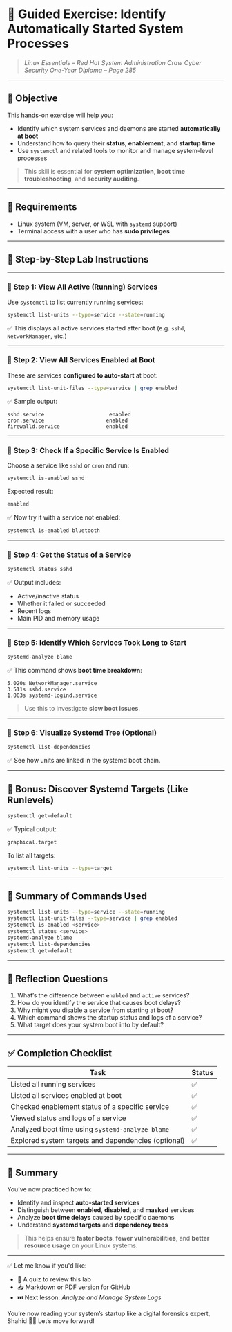 # 🧪 **Guided Exercise: Identify Automatically Started System Processes**

> *Linux Essentials – Red Hat System Administration*
> *Craw Cyber Security One-Year Diploma – Page 285*

---

## 🎯 Objective

This hands-on exercise will help you:

* Identify which system services and daemons are started **automatically at boot**
* Understand how to query their **status**, **enablement**, and **startup time**
* Use `systemctl` and related tools to monitor and manage system-level processes

> This skill is essential for **system optimization**, **boot time troubleshooting**, and **security auditing**.

---

## 🧰 Requirements

* Linux system (VM, server, or WSL with `systemd` support)
* Terminal access with a user who has **sudo privileges**

---

## 🧭 Step-by-Step Lab Instructions

---

### 🔹 **Step 1: View All Active (Running) Services**

Use `systemctl` to list currently running services:

```bash
systemctl list-units --type=service --state=running
```

✅ This displays all active services started after boot (e.g. `sshd`, `NetworkManager`, etc.)

---

### 🔹 **Step 2: View All Services Enabled at Boot**

These are services **configured to auto-start** at boot:

```bash
systemctl list-unit-files --type=service | grep enabled
```

✅ Sample output:

```text
sshd.service                     enabled
cron.service                    enabled
firewalld.service               enabled
```

---

### 🔹 **Step 3: Check If a Specific Service Is Enabled**

Choose a service like `sshd` or `cron` and run:

```bash
systemctl is-enabled sshd
```

Expected result:

```bash
enabled
```

✅ Now try it with a service not enabled:

```bash
systemctl is-enabled bluetooth
```

---

### 🔹 **Step 4: Get the Status of a Service**

```bash
systemctl status sshd
```

✅ Output includes:

* Active/inactive status
* Whether it failed or succeeded
* Recent logs
* Main PID and memory usage

---

### 🔹 **Step 5: Identify Which Services Took Long to Start**

```bash
systemd-analyze blame
```

✅ This command shows **boot time breakdown**:

```text
5.020s NetworkManager.service
3.511s sshd.service
1.003s systemd-logind.service
```

> Use this to investigate **slow boot issues**.

---

### 🔹 **Step 6: Visualize Systemd Tree (Optional)**

```bash
systemctl list-dependencies
```

✅ See how units are linked in the systemd boot chain.

---

## 🧪 Bonus: Discover Systemd Targets (Like Runlevels)

```bash
systemctl get-default
```

✅ Typical output:

```bash
graphical.target
```

To list all targets:

```bash
systemctl list-units --type=target
```

---

## 📂 Summary of Commands Used

```bash
systemctl list-units --type=service --state=running
systemctl list-unit-files --type=service | grep enabled
systemctl is-enabled <service>
systemctl status <service>
systemd-analyze blame
systemctl list-dependencies
systemctl get-default
```

---

## 🧠 Reflection Questions

1. What’s the difference between `enabled` and `active` services?
2. How do you identify the service that causes boot delays?
3. Why might you disable a service from starting at boot?
4. Which command shows the startup status and logs of a service?
5. What target does your system boot into by default?

---

## ✅ Completion Checklist

| Task                                                | Status |
| --------------------------------------------------- | ------ |
| Listed all running services                         | ✅      |
| Listed all services enabled at boot                 | ✅      |
| Checked enablement status of a specific service     | ✅      |
| Viewed status and logs of a service                 | ✅      |
| Analyzed boot time using `systemd-analyze blame`    | ✅      |
| Explored system targets and dependencies (optional) | ✅      |

---

## 📎 Summary

You’ve now practiced how to:

* Identify and inspect **auto-started services**
* Distinguish between **enabled**, **disabled**, and **masked** services
* Analyze **boot time delays** caused by specific daemons
* Understand **systemd targets** and **dependency trees**

> This helps ensure **faster boots**, **fewer vulnerabilities**, and **better resource usage** on your Linux systems.

---

✅ Let me know if you'd like:

* 🧠 A quiz to review this lab
* 📥 Markdown or PDF version for GitHub
* ⏭️ Next lesson: *Analyze and Manage System Logs*

You’re now reading your system’s startup like a digital forensics expert, Shahid 🧠🚀 Let’s move forward!
